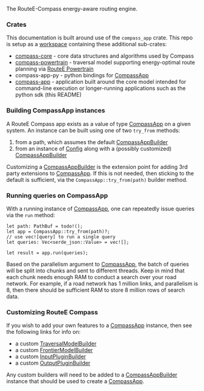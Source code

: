 The RouteE-Compass energy-aware routing engine.

### Crates

This documentation is built around use of the `compass_app` crate.
This repo is setup as a [workspace](https://doc.rust-lang.org/book/ch14-03-cargo-workspaces.html) containing these additional sub-crates:

* [compass-core] - core data structures and algorithms used by Compass
* [compass-powertrain] - traversal model supporting energy-optimal route planning via [RouteE Powertrain](https://github.com/nrel/routee-powertrain)
* compass-app-py - python bindings for [CompassApp] 
* [compass-app] - application built around the core model intended for command-line execution or longer-running applications such as the python sdk (this README)

### Building CompassApp instances

A RouteE Compass app exists as a value of type [CompassApp] on a given system.
An instance can be built using one of two `try_from` methods:
  1. from a path, which assumes the default [CompassAppBuilder]
  2. from an instance of [Config](https://docs.rs/config/latest/config/) along with a (possibly customized) [CompassAppBuilder]

Customizing a [CompassAppBuilder] is the extension point for adding 3rd party extensions to [CompassApp].
If this is not needed, then sticking to the default is sufficient, via the `CompassApp::try_from(path)` builder method.

### Running queries on CompassApp

With a running instance of [CompassApp], one can repeatedly issue queries via the `run` method:

```ignore
let path: PathBuf = todo!();
let app = CompassApp::try_from(path)?;
// use vec![query] to run a single query
let queries: Vec<serde_json::Value> = vec![];

let result = app.run(queries);
```

Based on the parallelism argument to [CompassApp], the batch of queries will be split into chunks and sent to different threads. 
Keep in mind that each chunk needs enough RAM to conduct a search over your road network.
For example, if a road network has 1 million links, and parallelism is 8, then there should be sufficient RAM to store 8 million rows of search data.

### Customizing RouteE Compass

If you wish to add your own features to a [CompassApp] instance, then see the following links for info on:
  - a custom [TraversalModelBuilder]
  - a custom [FrontierModelBuilder]
  - a custom [InputPluginBuilder]
  - a custom [OutputPluginBuilder]

Any custom builders will need to be added to a [CompassAppBuilder] instance that should be used to create a [CompassApp].

[CompassApp]: crate::app::compass::compass_app::CompassApp
[CompassAppBuilder]: crate::app::compass::config::compass_app_builder::CompassAppBuilder
[TraversalModelBuilder]: crate::app::compass::config::builders::TraversalModelBuilder
[FrontierModelBuilder]: crate::app::compass::config::builders::FrontierModelBuilder
[InputPluginBuilder]: crate::app::compass::config::builders::InputPluginBuilder
[OutputPluginBuilder]: crate::app::compass::config::builders::OutputPluginBuilder

[compass-core]: compass_core
[compass-powertrain]: compass_powertrain
[compass-app]: self
